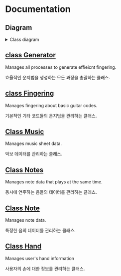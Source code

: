 # Documentation

## Diagram

<details>
<summary>Class diagram</summary>
</br>

![Diagram](diagram/guitar_fingering_generator.svg)
</details>

## [class Generator](Generator.md)

Manages all processes to generate effieicnt fingering.

효율적인 운지법을 생성하는 모든 과정을 총괄하는 클래스.

## [class Fingering](Fingering.md)

Manages fingering about basic guitar codes.

기본적인 기타 코드들의 운지법을 관리하는 클래스.

## [Class Music](Music.md)

Manages music sheet data.

악보 데이터를 관리하는 클래스.

## [Class Notes](Notes.md)

Manages note data that plays at the same time.

동시에 연주하는 음들의 데이터를 관리하는 클래스.

## [Class Note](Note.md)

Manages note data.

특정한 음의 데이터를 관리하는 클래스.

## [Class Hand](Hand.md)

Manages user's hand information

사용자의 손에 대한 정보를 관리하는 클래스.

